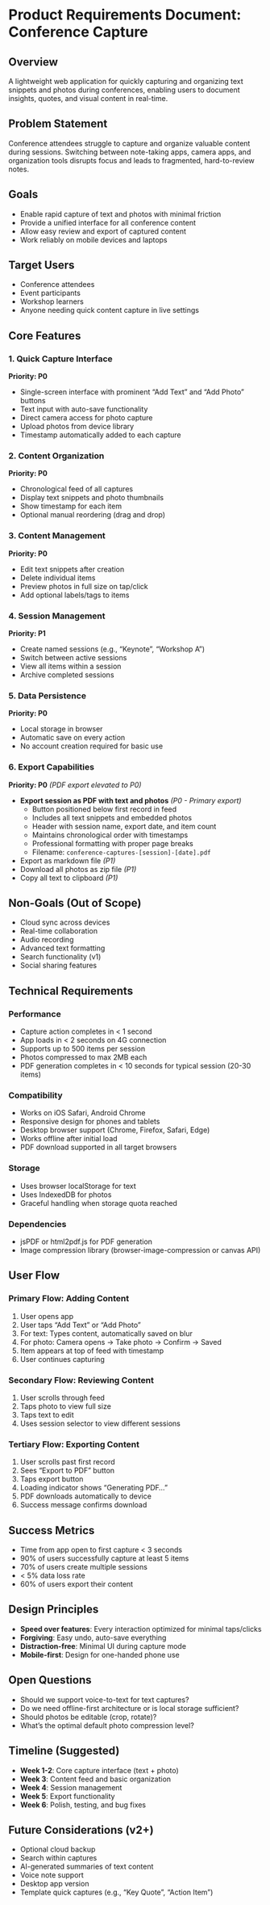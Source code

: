# Product Requirements Document: Conference Capture

## Overview

A lightweight web application for quickly capturing and organizing text snippets and photos during conferences, enabling users to document insights, quotes, and visual content in real-time.

## Problem Statement

Conference attendees struggle to capture and organize valuable content during sessions. Switching between note-taking apps, camera apps, and organization tools disrupts focus and leads to fragmented, hard-to-review notes.

## Goals

- Enable rapid capture of text and photos with minimal friction
- Provide a unified interface for all conference content
- Allow easy review and export of captured content
- Work reliably on mobile devices and laptops

## Target Users

- Conference attendees
- Event participants
- Workshop learners
- Anyone needing quick content capture in live settings

## Core Features

### 1. Quick Capture Interface

**Priority: P0**

- Single-screen interface with prominent “Add Text” and “Add Photo” buttons
- Text input with auto-save functionality
- Direct camera access for photo capture
- Upload photos from device library
- Timestamp automatically added to each capture

### 2. Content Organization

**Priority: P0**

- Chronological feed of all captures
- Display text snippets and photo thumbnails
- Show timestamp for each item
- Optional manual reordering (drag and drop)

### 3. Content Management

**Priority: P0**

- Edit text snippets after creation
- Delete individual items
- Preview photos in full size on tap/click
- Add optional labels/tags to items

### 4. Session Management

**Priority: P1**

- Create named sessions (e.g., “Keynote”, “Workshop A”)
- Switch between active sessions
- View all items within a session
- Archive completed sessions

### 5. Data Persistence

**Priority: P0**

- Local storage in browser
- Automatic save on every action
- No account creation required for basic use

### 6. Export Capabilities

**Priority: P0** *(PDF export elevated to P0)*

- **Export session as PDF with text and photos** *(P0 - Primary export)*
  - Button positioned below first record in feed
  - Includes all text snippets and embedded photos
  - Header with session name, export date, and item count
  - Maintains chronological order with timestamps
  - Professional formatting with proper page breaks
  - Filename: `conference-captures-[session]-[date].pdf`
- Export as markdown file *(P1)*
- Download all photos as zip file *(P1)*
- Copy all text to clipboard *(P1)*

## Non-Goals (Out of Scope)

- Cloud sync across devices
- Real-time collaboration
- Audio recording
- Advanced text formatting
- Search functionality (v1)
- Social sharing features

## Technical Requirements

### Performance

- Capture action completes in < 1 second
- App loads in < 2 seconds on 4G connection
- Supports up to 500 items per session
- Photos compressed to max 2MB each
- PDF generation completes in < 10 seconds for typical session (20-30 items)

### Compatibility

- Works on iOS Safari, Android Chrome
- Responsive design for phones and tablets
- Desktop browser support (Chrome, Firefox, Safari, Edge)
- Works offline after initial load
- PDF download supported in all target browsers

### Storage

- Uses browser localStorage for text
- Uses IndexedDB for photos
- Graceful handling when storage quota reached

### Dependencies

- jsPDF or html2pdf.js for PDF generation
- Image compression library (browser-image-compression or canvas API)

## User Flow

### Primary Flow: Adding Content

1. User opens app
1. User taps “Add Text” or “Add Photo”
1. For text: Types content, automatically saved on blur
1. For photo: Camera opens → Take photo → Confirm → Saved
1. Item appears at top of feed with timestamp
1. User continues capturing

### Secondary Flow: Reviewing Content

1. User scrolls through feed
1. Taps photo to view full size
1. Taps text to edit
1. Uses session selector to view different sessions

### Tertiary Flow: Exporting Content

1. User scrolls past first record
1. Sees “Export to PDF” button
1. Taps export button
1. Loading indicator shows “Generating PDF…”
1. PDF downloads automatically to device
1. Success message confirms download

## Success Metrics

- Time from app open to first capture < 3 seconds
- 90% of users successfully capture at least 5 items
- 70% of users create multiple sessions
- < 5% data loss rate
- 60% of users export their content

## Design Principles

- **Speed over features**: Every interaction optimized for minimal taps/clicks
- **Forgiving**: Easy undo, auto-save everything
- **Distraction-free**: Minimal UI during capture mode
- **Mobile-first**: Design for one-handed phone use

## Open Questions

- Should we support voice-to-text for text captures?
- Do we need offline-first architecture or is local storage sufficient?
- Should photos be editable (crop, rotate)?
- What’s the optimal default photo compression level?

## Timeline (Suggested)

- **Week 1-2**: Core capture interface (text + photo)
- **Week 3**: Content feed and basic organization
- **Week 4**: Session management
- **Week 5**: Export functionality
- **Week 6**: Polish, testing, and bug fixes

## Future Considerations (v2+)

- Optional cloud backup
- Search within captures
- AI-generated summaries of text content
- Voice note support
- Desktop app version
- Template quick captures (e.g., “Key Quote”, “Action Item”)